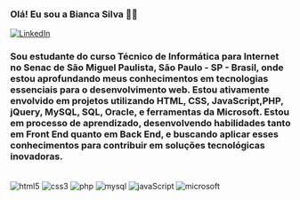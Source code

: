  
### Olá! Eu sou a Bianca Silva 🖐🏻

[![LinkedIn](https://img.shields.io/badge/LinkedIn-0077B5?style=for-the-badge&logo=linkedin&logoColor=white)](https://www.linkedin.com/in/biafullstack/)


### Sou estudante do curso Técnico de Informática para Internet no Senac de São Miguel Paulista, São Paulo - SP - Brasil, onde estou aprofundando meus conhecimentos em tecnologias essenciais para o desenvolvimento web. Estou ativamente envolvido em projetos utilizando HTML, CSS, JavaScript,PHP, jQuery, MySQL, SQL, Oracle, e ferramentas da Microsoft. Estou em processo de aprendizado, desenvolvendo habilidades tanto em Front End quanto em Back End, e buscando aplicar esses conhecimentos para contribuir em soluções tecnológicas inovadoras.

<div style="display: inline_block"> <br/>
<img align= "center" alt="html5" src="https://img.shields.io/badge/HTML5-E34F26?style=for-the-badge&logo=html5&logoColor=white">
<img align= "center" alt="css3" src="https://img.shields.io/badge/CSS3-1572B6?style=for-the-badge&logo=css3&logoColor=white">
<img align= "center" alt="php" src="https://img.shields.io/badge/PHP-777BB4?style=for-the-badge&logo=php&logoColor=white">
<img align= "center" alt="mysql" src="https://img.shields.io/badge/MySQL-00000F?style=for-the-badge&logo=mysql&logoColor=white">
<img align= "center" alt="javaScript" src="https://img.shields.io/badge/JavaScript-F7DF1E?style=for-the-badge&logo=javascript&logoColor=black">
<img align= "center" alt="microsoft" src="https://img.shields.io/badge/Microsoft-666666?style=for-the-badge&logo=microsoft&logoColor=white">

</div>
